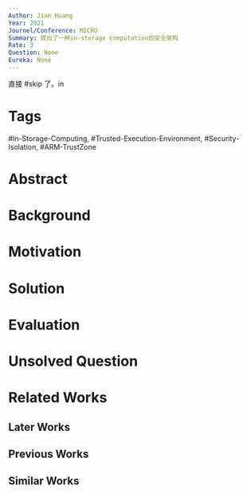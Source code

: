 ```yaml
---
Author: Jian Huang
Year: 2021
Journel/Conference: MICRO
Summary: 提出了一种in-storage computation的安全架构
Rate: 3
Question: None
Eureka: None
---
```

直接 #skip  了。in 
# Tags
#In-Storage-Computing, #Trusted-Execution-Environment, #Security-Isolation, #ARM-TrustZone
# Abstract

# Background

# Motivation


# Solution


# Evaluation


# Unsolved Question


# Related Works
## Later Works

## Previous Works

## Similar Works
